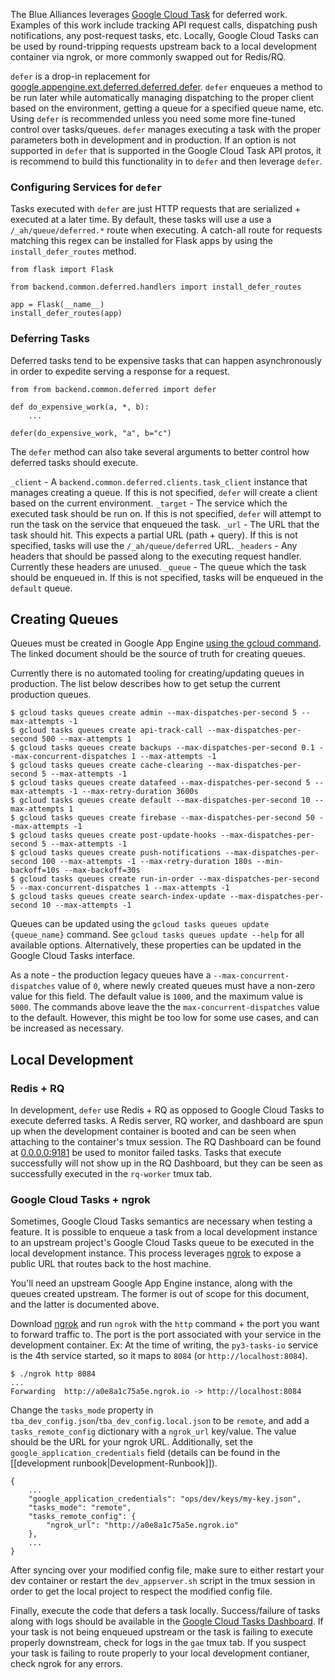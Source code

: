The Blue Alliances leverages [Google Cloud Task](https://cloud.google.com/tasks/docs/dual-overview) for deferred work. Examples of this work include tracking API request calls, dispatching push notifications, any post-request tasks, etc. Locally, Google Cloud Tasks can be used by round-tripping requests upstream back to a local development container via ngrok, or more commonly swapped out for Redis/RQ.

`defer` is a drop-in replacement for [google.appengine.ext.deferred.deferred.defer](https://cloud.google.com/appengine/docs/standard/python/refdocs/google.appengine.ext.deferred.deferred). `defer` enqueues a method to be run later while automatically managing dispatching to the proper client based on the environment, getting a queue for a specified queue name, etc. Using `defer` is recommended unless you need some more fine-tuned control over tasks/queues. `defer` manages executing a task with the proper parameters both in development and in production. If an option is not supported in `defer` that is supported in the Google Cloud Task API protos, it is recommend to build this functionality in to `defer` and then leverage `defer`.

### Configuring Services for `defer`

Tasks executed with `defer` are just HTTP requests that are serialized + executed at a later time. By default, these tasks will use a use a `/_ah/queue/deferred.*` route when executing. A catch-all route for requests matching this regex can be installed for Flask apps by using the `install_defer_routes` method.

```
from flask import Flask

from backend.common.deferred.handlers import install_defer_routes

app = Flask(__name__)
install_defer_routes(app)
```

### Deferring Tasks

Deferred tasks tend to be expensive tasks that can happen asynchronously in order to expedite serving a response for a request.

```
from from backend.common.deferred import defer

def do_expensive_work(a, *, b):
    ...

defer(do_expensive_work, "a", b="c")
```

The `defer` method can also take several arguments to better control how deferred tasks should execute.

`_client` - A `backend.common.deferred.clients.task_client` instance that manages creating a queue. If this is not specified, `defer` will create a client based on the current environment.
`_target` - The service which the executed task should be run on. If this is not specified, `defer` will attempt to run the task on the service that enqueued the task.
`_url` - The URL that the task should hit. This expects a partial URL (path + query). If this is not specified, tasks will use the `/_ah/queue/deferred` URL.
`_headers` - Any headers that should be passed along to the executing request handler. Currently these headers are unused.
`_queue` - The queue which the task should be enqueued in. If this is not specified, tasks will be enqueued in the `default` queue.

## Creating Queues

Queues must be created in Google App Engine [using the gcloud command](https://cloud.google.com/tasks/docs/creating-queues). The linked document should be the source of truth for creating queues.

Currently there is no automated tooling for creating/updating queues in production. The list below describes how to get setup the current production queues.

```
$ gcloud tasks queues create admin --max-dispatches-per-second 5 --max-attempts -1
$ gcloud tasks queues create api-track-call --max-dispatches-per-second 500 --max-attempts 1
$ gcloud tasks queues create backups --max-dispatches-per-second 0.1 --max-concurrent-dispatches 1 --max-attempts -1
$ gcloud tasks queues create cache-clearing --max-dispatches-per-second 5 --max-attempts -1
$ gcloud tasks queues create datafeed --max-dispatches-per-second 5 --max-attempts -1 --max-retry-duration 3600s
$ gcloud tasks queues create default --max-dispatches-per-second 10 --max-attempts 1
$ gcloud tasks queues create firebase --max-dispatches-per-second 50 --max-attempts -1
$ gcloud tasks queues create post-update-hooks --max-dispatches-per-second 5 --max-attempts -1
$ gcloud tasks queues create push-notifications --max-dispatches-per-second 100 --max-attempts -1 --max-retry-duration 180s --min-backoff=10s --max-backoff=30s
$ gcloud tasks queues create run-in-order --max-dispatches-per-second 5 --max-concurrent-dispatches 1 --max-attempts -1
$ gcloud tasks queues create search-index-update --max-dispatches-per-second 10 --max-attempts -1
```

Queues can be updated using the `gcloud tasks queues update {queue_name}` command. See `gcloud tasks queues update --help` for all available options. Alternatively, these properties can be updated in the Google Cloud Tasks interface.

As a note - the production legacy queues have a `--max-concurrent-dispatches` value of `0`, where newly created queues must have a non-zero value for this field. The default value is `1000`, and the maximum value is `5000`. The commands above leave the the `max-concurrent-dispatches` value to the default. However, this might be too low for some use cases, and can be increased as necessary.

## Local Development

### Redis + RQ

In development, `defer` use Redis + RQ as opposed to Google Cloud Tasks to execute deferred tasks. A Redis server, RQ worker, and dashboard are spun up when the development container is booted and can be seen when attaching to the container's tmux session. The RQ Dashboard can be found at [0.0.0.0:9181](http://0.0.0.0:9181/) be used to monitor failed tasks. Tasks that execute successfully will not show up in the RQ Dashboard, but they can be seen as successfully executed in the `rq-worker` tmux tab.


### Google Cloud Tasks + ngrok

Sometimes, Google Cloud Tasks semantics are necessary when testing a feature. It is possible to enqueue a task from a local development instance to an upstream project's Google Cloud Tasks queue to be executed in the local development instance. This process leverages [ngrok](https://ngrok.com/) to expose a public URL that routes back to the host machine.

You'll need an upstream Google App Engine instance, along with the queues created upstream. The former is out of scope for this document, and the latter is documented above.

Download [ngrok](https://ngrok.com/) and run `ngrok` with the `http` command + the port you want to forward traffic to. The port is the port associated with your service in the development container. Ex: At the time of writing, the `py3-tasks-io` service is the 4th service started, so it maps to `8084` (or `http://localhost:8084`).

```
$ ./ngrok http 8084
...
Forwarding  http://a0e8a1c75a5e.ngrok.io -> http://localhost:8084
```

Change the `tasks_mode` property in `tba_dev_config.json`/`tba_dev_config.local.json` to be `remote`, and add a `tasks_remote_config` dictionary with a `ngrok_url` key/value. The value should be the URL for your ngrok URL. Additionally, set the `google_application_credentials` field (details can be found in the [[development runbook|Development-Runbook]]).

```
{
    ...
    "google_application_credentials": "ops/dev/keys/my-key.json",
    "tasks_mode": "remote",
    "tasks_remote_config": {
        "ngrok_url": "http://a0e8a1c75a5e.ngrok.io"
    },
    ...
}
```

After syncing over your modified config file, make sure to either restart your dev container or restart the `dev_appserver.sh` script in the tmux session in order to get the local project to respect the modified config file.

Finally, execute the code that defers a task locally. Success/failure of tasks along with logs should be available in the [Google Cloud Tasks Dashboard](https://console.cloud.google.com/cloudtasks). If your task is not being enqueued upstream or the task is failing to execute properly downstream, check for logs in the `gae` tmux tab. If you suspect your task is failing to route properly to your local development contianer, check ngrok for any errors.
